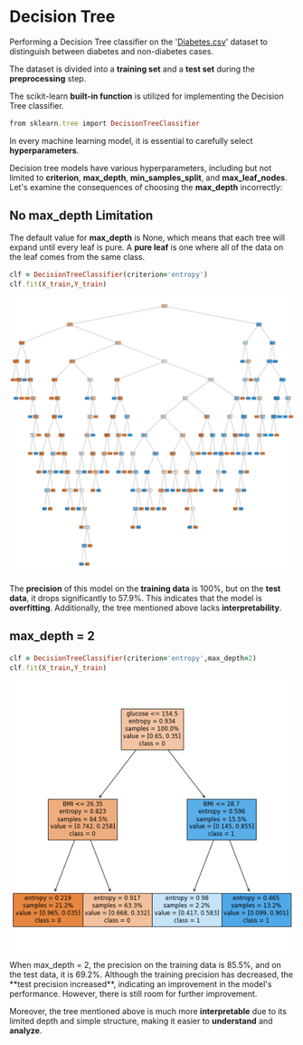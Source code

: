 # Decision Tree
Performing a Decision Tree classifier on the '[Diabetes.csv](https://github.com/fardinabbasi/Decision_Tree/blob/main/Diabetes.csv)' dataset to distinguish between diabetes and non-diabetes cases.

The dataset is divided into a **training set** and a **test set** during the **preprocessing** step.

The scikit-learn **built-in function** is utilized for implementing the Decision Tree classifier.
```ruby
from sklearn.tree import DecisionTreeClassifier
```
In every machine learning model, it is essential to carefully select **hyperparameters**.

Decision tree models have various hyperparameters, including but not limited to **criterion**, **max_depth**, **min_samples_split**, and **max_leaf_nodes**. Let's examine the consequences of choosing the **max_depth** incorrectly:
## No max_depth Limitation
The default value for **max_depth** is None, which means that each tree will expand until every leaf is pure. A **pure leaf** is one where all of the data on the leaf comes from the same class.
```ruby
clf = DecisionTreeClassifier(criterion='entropy')
clf.fit(X_train,Y_train)
```
<img src="/readme_images/1.png">

The **precision** of this model on the **training data** is 100%, but on the **test data**, it drops significantly to 57.9%. This indicates that the model is **overfitting**. 
Additionally, the tree mentioned above lacks **interpretability**.
## max_depth = 2

```ruby
clf = DecisionTreeClassifier(criterion='entropy',max_depth=2)
clf.fit(X_train,Y_train)
```
<img src="/readme_images/2.png">
When max_depth = 2, the precision on the training data is 85.5%, and on the test data, it is 69.2%. Although the training precision has decreased, the **test precision increased**, indicating an improvement in the model's performance. However, there is still room for further improvement. 

Moreover, the tree mentioned above is much more **interpretable** due to its limited depth and simple structure, making it easier to **understand** and **analyze**.
